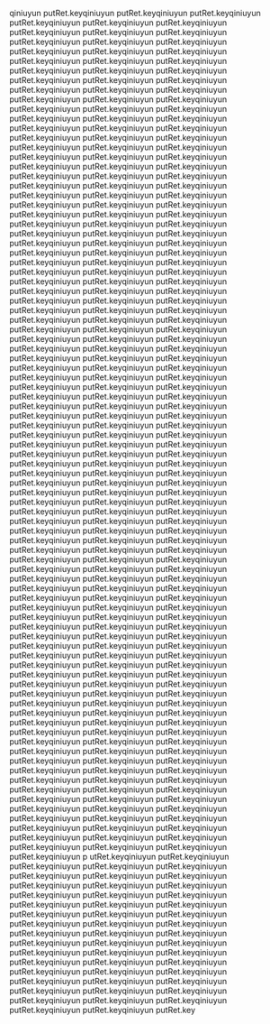 qiniuyun putRet.keyqiniuyun putRet.keyqiniuyun putRet.keyqiniuyun putRet.keyqiniuyun putRet.keyqiniuyun putRet.keyqiniuyun putRet.keyqiniuyun putRet.keyqiniuyun putRet.keyqiniuyun putRet.keyqiniuyun putRet.keyqiniuyun putRet.keyqiniuyun putRet.keyqiniuyun putRet.keyqiniuyun putRet.keyqiniuyun putRet.keyqiniuyun putRet.keyqiniuyun putRet.keyqiniuyun putRet.keyqiniuyun putRet.keyqiniuyun putRet.keyqiniuyun putRet.keyqiniuyun putRet.keyqiniuyun putRet.keyqiniuyun putRet.keyqiniuyun putRet.keyqiniuyun putRet.keyqiniuyun putRet.keyqiniuyun putRet.keyqiniuyun putRet.keyqiniuyun putRet.keyqiniuyun putRet.keyqiniuyun putRet.keyqiniuyun putRet.keyqiniuyun putRet.keyqiniuyun putRet.keyqiniuyun putRet.keyqiniuyun putRet.keyqiniuyun putRet.keyqiniuyun putRet.keyqiniuyun putRet.keyqiniuyun putRet.keyqiniuyun putRet.keyqiniuyun putRet.keyqiniuyun putRet.keyqiniuyun putRet.keyqiniuyun putRet.keyqiniuyun putRet.keyqiniuyun putRet.keyqiniuyun putRet.keyqiniuyun putRet.keyqiniuyun putRet.keyqiniuyun putRet.keyqiniuyun putRet.keyqiniuyun putRet.keyqiniuyun putRet.keyqiniuyun putRet.keyqiniuyun putRet.keyqiniuyun putRet.keyqiniuyun putRet.keyqiniuyun putRet.keyqiniuyun putRet.keyqiniuyun putRet.keyqiniuyun putRet.keyqiniuyun putRet.keyqiniuyun putRet.keyqiniuyun putRet.keyqiniuyun putRet.keyqiniuyun putRet.keyqiniuyun putRet.keyqiniuyun putRet.keyqiniuyun putRet.keyqiniuyun putRet.keyqiniuyun putRet.keyqiniuyun putRet.keyqiniuyun putRet.keyqiniuyun putRet.keyqiniuyun putRet.keyqiniuyun putRet.keyqiniuyun putRet.keyqiniuyun putRet.keyqiniuyun putRet.keyqiniuyun putRet.keyqiniuyun putRet.keyqiniuyun putRet.keyqiniuyun putRet.keyqiniuyun putRet.keyqiniuyun putRet.keyqiniuyun putRet.keyqiniuyun putRet.keyqiniuyun putRet.keyqiniuyun putRet.keyqiniuyun putRet.keyqiniuyun putRet.keyqiniuyun putRet.keyqiniuyun putRet.keyqiniuyun putRet.keyqiniuyun putRet.keyqiniuyun putRet.keyqiniuyun putRet.keyqiniuyun putRet.keyqiniuyun putRet.keyqiniuyun putRet.keyqiniuyun putRet.keyqiniuyun putRet.keyqiniuyun putRet.keyqiniuyun putRet.keyqiniuyun putRet.keyqiniuyun putRet.keyqiniuyun putRet.keyqiniuyun putRet.keyqiniuyun putRet.keyqiniuyun putRet.keyqiniuyun putRet.keyqiniuyun putRet.keyqiniuyun putRet.keyqiniuyun putRet.keyqiniuyun putRet.keyqiniuyun putRet.keyqiniuyun putRet.keyqiniuyun putRet.keyqiniuyun putRet.keyqiniuyun putRet.keyqiniuyun putRet.keyqiniuyun putRet.keyqiniuyun putRet.keyqiniuyun putRet.keyqiniuyun putRet.keyqiniuyun putRet.keyqiniuyun putRet.keyqiniuyun putRet.keyqiniuyun putRet.keyqiniuyun putRet.keyqiniuyun putRet.keyqiniuyun putRet.keyqiniuyun putRet.keyqiniuyun putRet.keyqiniuyun putRet.keyqiniuyun putRet.keyqiniuyun putRet.keyqiniuyun putRet.keyqiniuyun putRet.keyqiniuyun putRet.keyqiniuyun putRet.keyqiniuyun putRet.keyqiniuyun putRet.keyqiniuyun putRet.keyqiniuyun putRet.keyqiniuyun putRet.keyqiniuyun putRet.keyqiniuyun putRet.keyqiniuyun putRet.keyqiniuyun putRet.keyqiniuyun putRet.keyqiniuyun putRet.keyqiniuyun putRet.keyqiniuyun putRet.keyqiniuyun putRet.keyqiniuyun putRet.keyqiniuyun putRet.keyqiniuyun putRet.keyqiniuyun putRet.keyqiniuyun putRet.keyqiniuyun putRet.keyqiniuyun putRet.keyqiniuyun putRet.keyqiniuyun putRet.keyqiniuyun putRet.keyqiniuyun putRet.keyqiniuyun putRet.keyqiniuyun putRet.keyqiniuyun putRet.keyqiniuyun putRet.keyqiniuyun putRet.keyqiniuyun putRet.keyqiniuyun putRet.keyqiniuyun putRet.keyqiniuyun putRet.keyqiniuyun putRet.keyqiniuyun putRet.keyqiniuyun putRet.keyqiniuyun putRet.keyqiniuyun putRet.keyqiniuyun putRet.keyqiniuyun putRet.keyqiniuyun putRet.keyqiniuyun putRet.keyqiniuyun putRet.keyqiniuyun putRet.keyqiniuyun putRet.keyqiniuyun putRet.keyqiniuyun putRet.keyqiniuyun putRet.keyqiniuyun putRet.keyqiniuyun putRet.keyqiniuyun putRet.keyqiniuyun putRet.keyqiniuyun putRet.keyqiniuyun putRet.keyqiniuyun putRet.keyqiniuyun putRet.keyqiniuyun putRet.keyqiniuyun putRet.keyqiniuyun putRet.keyqiniuyun putRet.keyqiniuyun putRet.keyqiniuyun putRet.keyqiniuyun putRet.keyqiniuyun putRet.keyqiniuyun putRet.keyqiniuyun putRet.keyqiniuyun putRet.keyqiniuyun putRet.keyqiniuyun putRet.keyqiniuyun putRet.keyqiniuyun putRet.keyqiniuyun putRet.keyqiniuyun putRet.keyqiniuyun putRet.keyqiniuyun putRet.keyqiniuyun putRet.keyqiniuyun putRet.keyqiniuyun putRet.keyqiniuyun putRet.keyqiniuyun putRet.keyqiniuyun putRet.keyqiniuyun putRet.keyqiniuyun putRet.keyqiniuyun putRet.keyqiniuyun putRet.keyqiniuyun putRet.keyqiniuyun putRet.keyqiniuyun putRet.keyqiniuyun putRet.keyqiniuyun putRet.keyqiniuyun putRet.keyqiniuyun putRet.keyqiniuyun putRet.keyqiniuyun putRet.keyqiniuyun putRet.keyqiniuyun putRet.keyqiniuyun putRet.keyqiniuyun putRet.keyqiniuyun putRet.keyqiniuyun putRet.keyqiniuyun putRet.keyqiniuyun putRet.keyqiniuyun putRet.keyqiniuyun putRet.keyqiniuyun putRet.keyqiniuyun putRet.keyqiniuyun putRet.keyqiniuyun putRet.keyqiniuyun putRet.keyqiniuyun putRet.keyqiniuyun putRet.keyqiniuyun putRet.keyqiniuyun putRet.keyqiniuyun putRet.keyqiniuyun putRet.keyqiniuyun putRet.keyqiniuyun putRet.keyqiniuyun putRet.keyqiniuyun putRet.keyqiniuyun putRet.keyqiniuyun p
utRet.keyqiniuyun putRet.keyqiniuyun putRet.keyqiniuyun putRet.keyqiniuyun putRet.keyqiniuyun putRet.keyqiniuyun putRet.keyqiniuyun putRet.keyqiniuyun putRet.keyqiniuyun putRet.keyqiniuyun putRet.keyqiniuyun putRet.keyqiniuyun putRet.keyqiniuyun putRet.keyqiniuyun putRet.keyqiniuyun putRet.keyqiniuyun putRet.keyqiniuyun putRet.keyqiniuyun putRet.keyqiniuyun putRet.keyqiniuyun putRet.keyqiniuyun putRet.keyqiniuyun putRet.keyqiniuyun putRet.keyqiniuyun putRet.keyqiniuyun putRet.keyqiniuyun putRet.keyqiniuyun putRet.keyqiniuyun putRet.keyqiniuyun putRet.keyqiniuyun putRet.keyqiniuyun putRet.keyqiniuyun putRet.keyqiniuyun putRet.keyqiniuyun putRet.keyqiniuyun putRet.keyqiniuyun putRet.keyqiniuyun putRet.keyqiniuyun putRet.keyqiniuyun putRet.keyqiniuyun putRet.keyqiniuyun putRet.keyqiniuyun putRet.keyqiniuyun putRet.keyqiniuyun putRet.keyqiniuyun putRet.keyqiniuyun putRet.keyqiniuyun putRet.keyqiniuyun putRet.keyqiniuyun putRet.key
